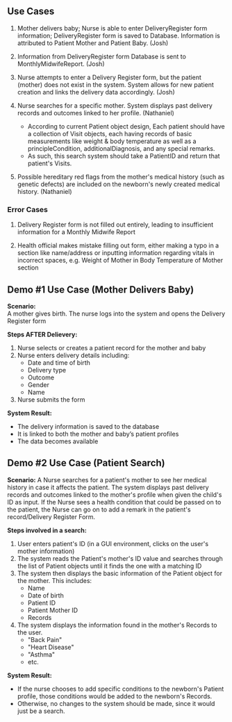 ## Use Cases

1. Mother delivers baby; Nurse is able to enter DeliveryRegister form information; DeliveryRegister form is saved to Database. Information is attributed to Patient Mother and Patient Baby. (Josh)

2. Information from DeliveryRegister form Database is sent to MonthlyMidwifeReport. (Josh)

3. Nurse attempts to enter a Delivery Register form, but the patient (mother) does not exist in the system.
 System allows for new patient creation and links the delivery data accordingly. (Josh)

4. Nurse searches for a specific mother. System displays past delivery records and outcomes linked to her profile. (Nathaniel)
    * According to current Patient object design, Each patient should have a collection of Visit objects, each having records of basic measurements like weight & body temperature as well as a principleCondition, additionalDiagnosis, and any special remarks.
    * As such, this search system should take a PatientID and return that patient's Visits.

6. Possible hereditary red flags from the mother's medical history (such as genetic defects) are included on the newborn's newly created medical history. (Nathaniel)

### Error Cases
1. Delivery Register form is not filled out entirely, leading to insufficient information for a Monthly Midwife Report

2. Health official makes mistake filling out form, either making a typo in a section like name/address or inputting information regarding vitals in incorrect spaces, e.g. Weight of Mother in Body Temperature of Mother section


## Demo #1 Use Case (Mother Delivers Baby)
**Scenario:**  
A mother gives birth. The nurse logs into the system and opens the Delivery Register form

**Steps AFTER Delievery:**
1. Nurse selects or creates a patient record for the mother and baby
2. Nurse enters delivery details including:
   - Date and time of birth
   - Delivery type
   - Outcome
   - Gender
   - Name
3. Nurse submits the form

**System Result:**  
- The delivery information is saved to the database
- It is linked to both the mother and baby’s patient profiles
- The data becomes available

## Demo #2 Use Case (Patient Search)
**Scenario:**
A Nurse searches for a patient's mother to see her medical history in case it affects the patient. The system displays past delivery records and outcomes linked to the mother's profile when given the child's ID as input. If the Nurse sees a health condition that could be passed on to the patient, the Nurse can go on to add a remark in the patient's record/Delivery Register Form.

**Steps involved in a search:**
1. User enters patient's ID (in a GUI environment, clicks on the user's mother information)
2. The system reads the Patient's mother's ID value and searches through the list of Patient objects until it finds the one with a matching ID
3. The system then displays the basic information of the Patient object for the mother. This includes:
   - Name
   - Date of birth
   - Patient ID
   - Patient Mother ID
   - Records
4. The system displays the information found in the mother's Records to the user.
   - "Back Pain"
   - "Heart Disease"
   - "Asthma"
   - etc.

**System Result:**
- If the nurse chooses to add specific conditions to the newborn's Patient profile, those conditions would be added to the newborn's Records.
- Otherwise, no changes to the system should be made, since it would just be a search.
